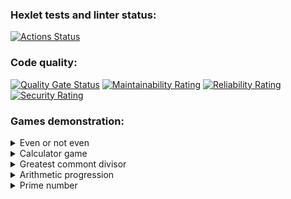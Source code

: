 ### Hexlet tests and linter status:
[![Actions Status](https://github.com/temeka1221/devops-engineer-from-scratch-project-49/actions/workflows/hexlet-check.yml/badge.svg)](https://github.com/temeka1221/devops-engineer-from-scratch-project-49/actions)
### Code quality:
[![Quality Gate Status](https://sonarcloud.io/api/project_badges/measure?project=temeka1221_devops-engineer-from-scratch-project-49&metric=alert_status)](https://sonarcloud.io/summary/new_code?id=temeka1221_devops-engineer-from-scratch-project-49)
[![Maintainability Rating](https://sonarcloud.io/api/project_badges/measure?project=temeka1221_devops-engineer-from-scratch-project-49&metric=sqale_rating)](https://sonarcloud.io/summary/new_code?id=temeka1221_devops-engineer-from-scratch-project-49)
[![Reliability Rating](https://sonarcloud.io/api/project_badges/measure?project=temeka1221_devops-engineer-from-scratch-project-49&metric=reliability_rating)](https://sonarcloud.io/summary/new_code?id=temeka1221_devops-engineer-from-scratch-project-49)
[![Security Rating](https://sonarcloud.io/api/project_badges/measure?project=temeka1221_devops-engineer-from-scratch-project-49&metric=security_rating)](https://sonarcloud.io/summary/new_code?id=temeka1221_devops-engineer-from-scratch-project-49)
### Games demonstration:
<details>
  <summary>Even or not even</summary>
  
  [![asciicast](https://asciinema.org/a/DhYBrhbqYfIdawlb3bNEZUma8.svg)](https://asciinema.org/a/DhYBrhbqYfIdawlb3bNEZUma8)
</details>

<details>
  <summary>Calculator game</summary>
  
  [![asciicast](https://asciinema.org/a/5gysMBWcFI6GQDtnHOYnqgGhg.svg)](https://asciinema.org/a/5gysMBWcFI6GQDtnHOYnqgGhg)
</details>

<details>
  <summary>Greatest commont divisor</summary>

  [![asciicast](https://asciinema.org/a/XddW5wmLIZMhP3E3uokQcjiUy.svg)](https://asciinema.org/a/XddW5wmLIZMhP3E3uokQcjiUy)
</details>

<details>
  <summary>Arithmetic progression</summary>

  [![asciicast](https://asciinema.org/a/n5mf4WK2AYlO50vgjJUY3v8ls.svg)](https://asciinema.org/a/n5mf4WK2AYlO50vgjJUY3v8ls)
</details>

<details>
  <summary>Prime number</summary>

  [![asciicast](https://asciinema.org/a/yhMI7XrKVnKo7Y4j52PFf8dZG.svg)](https://asciinema.org/a/yhMI7XrKVnKo7Y4j52PFf8dZG)
</details>

